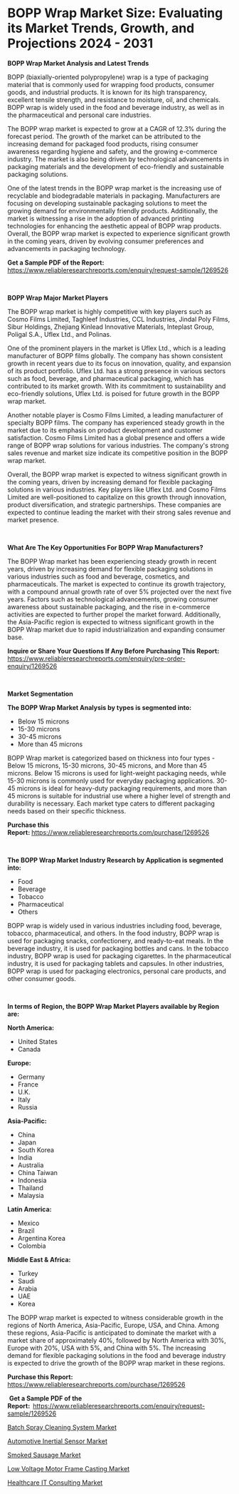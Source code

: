 <p><h1>BOPP Wrap Market Size: Evaluating its Market Trends, Growth, and Projections 2024 - 2031</h1></p><p><strong>BOPP Wrap Market Analysis and Latest Trends</strong></p>
<p><p>BOPP (biaxially-oriented polypropylene) wrap is a type of packaging material that is commonly used for wrapping food products, consumer goods, and industrial products. It is known for its high transparency, excellent tensile strength, and resistance to moisture, oil, and chemicals. BOPP wrap is widely used in the food and beverage industry, as well as in the pharmaceutical and personal care industries.</p><p>The BOPP wrap market is expected to grow at a CAGR of 12.3% during the forecast period. The growth of the market can be attributed to the increasing demand for packaged food products, rising consumer awareness regarding hygiene and safety, and the growing e-commerce industry. The market is also being driven by technological advancements in packaging materials and the development of eco-friendly and sustainable packaging solutions.</p><p>One of the latest trends in the BOPP wrap market is the increasing use of recyclable and biodegradable materials in packaging. Manufacturers are focusing on developing sustainable packaging solutions to meet the growing demand for environmentally friendly products. Additionally, the market is witnessing a rise in the adoption of advanced printing technologies for enhancing the aesthetic appeal of BOPP wrap products. Overall, the BOPP wrap market is expected to experience significant growth in the coming years, driven by evolving consumer preferences and advancements in packaging technology.</p></p>
<p><strong>Get a Sample PDF of the Report:&nbsp;</strong> <a href="https://www.reliableresearchreports.com/enquiry/request-sample/1269526">https://www.reliableresearchreports.com/enquiry/request-sample/1269526</a></p>
<p>&nbsp;</p>
<p><strong>BOPP Wrap Major Market Players</strong></p>
<p><p>The BOPP wrap market is highly competitive with key players such as Cosmo Films Limited, Taghleef Industries, CCL Industries, Jindal Poly Films, Sibur Holdings, Zhejiang Kinlead Innovative Materials, Inteplast Group, Poligal S.A., Uflex Ltd., and Polinas. </p><p>One of the prominent players in the market is Uflex Ltd., which is a leading manufacturer of BOPP films globally. The company has shown consistent growth in recent years due to its focus on innovation, quality, and expansion of its product portfolio. Uflex Ltd. has a strong presence in various sectors such as food, beverage, and pharmaceutical packaging, which has contributed to its market growth. With its commitment to sustainability and eco-friendly solutions, Uflex Ltd. is poised for future growth in the BOPP wrap market.</p><p>Another notable player is Cosmo Films Limited, a leading manufacturer of specialty BOPP films. The company has experienced steady growth in the market due to its emphasis on product development and customer satisfaction. Cosmo Films Limited has a global presence and offers a wide range of BOPP wrap solutions for various industries. The company's strong sales revenue and market size indicate its competitive position in the BOPP wrap market.</p><p>Overall, the BOPP wrap market is expected to witness significant growth in the coming years, driven by increasing demand for flexible packaging solutions in various industries. Key players like Uflex Ltd. and Cosmo Films Limited are well-positioned to capitalize on this growth through innovation, product diversification, and strategic partnerships. These companies are expected to continue leading the market with their strong sales revenue and market presence.</p></p>
<p>&nbsp;</p>
<p><strong>What Are The Key Opportunities For BOPP Wrap Manufacturers?</strong></p>
<p><p>The BOPP Wrap market has been experiencing steady growth in recent years, driven by increasing demand for flexible packaging solutions in various industries such as food and beverage, cosmetics, and pharmaceuticals. The market is expected to continue its growth trajectory, with a compound annual growth rate of over 5% projected over the next five years. Factors such as technological advancements, growing consumer awareness about sustainable packaging, and the rise in e-commerce activities are expected to further propel the market forward. Additionally, the Asia-Pacific region is expected to witness significant growth in the BOPP Wrap market due to rapid industrialization and expanding consumer base.</p></p>
<p><strong>Inquire or Share Your Questions If Any Before Purchasing This Report:</strong> <a href="https://www.reliableresearchreports.com/enquiry/pre-order-enquiry/1269526">https://www.reliableresearchreports.com/enquiry/pre-order-enquiry/1269526</a></p>
<p>&nbsp;</p>
<p><strong>Market Segmentation</strong></p>
<p><strong>The BOPP Wrap Market Analysis by types is segmented into:</strong></p>
<p><ul><li>Below 15 microns</li><li>15-30 microns</li><li>30-45 microns</li><li>More than 45 microns</li></ul></p>
<p><p>BOPP Wrap market is categorized based on thickness into four types - Below 15 microns, 15-30 microns, 30-45 microns, and More than 45 microns. Below 15 microns is used for light-weight packaging needs, while 15-30 microns is commonly used for everyday packaging applications. 30-45 microns is ideal for heavy-duty packaging requirements, and more than 45 microns is suitable for industrial use where a higher level of strength and durability is necessary. Each market type caters to different packaging needs based on their specific thickness.</p></p>
<p><strong>Purchase this Report:&nbsp;</strong><a href="https://www.reliableresearchreports.com/purchase/1269526">https://www.reliableresearchreports.com/purchase/1269526</a></p>
<p>&nbsp;</p>
<p><strong>The BOPP Wrap Market Industry Research by Application is segmented into:</strong></p>
<p><ul><li>Food</li><li>Beverage</li><li>Tobacco</li><li>Pharmaceutical</li><li>Others</li></ul></p>
<p><p>BOPP wrap is widely used in various industries including food, beverage, tobacco, pharmaceutical, and others. In the food industry, BOPP wrap is used for packaging snacks, confectionery, and ready-to-eat meals. In the beverage industry, it is used for packaging bottles and cans. In the tobacco industry, BOPP wrap is used for packaging cigarettes. In the pharmaceutical industry, it is used for packaging tablets and capsules. In other industries, BOPP wrap is used for packaging electronics, personal care products, and other consumer goods.</p></p>
<p>&nbsp;</p>
<p><strong>In terms of Region, the BOPP Wrap Market Players available by Region are:</strong></p>
<p>
    <p> <strong> North America: </strong>
        <ul>
            <li>United States</li>
            <li>Canada</li>
        </ul>
        </p> 
    <p> <strong> Europe: </strong>
        <ul>
            <li>Germany</li>
            <li>France</li>
            <li>U.K.</li>
            <li>Italy</li>
            <li>Russia</li>
        </ul>
        </p> 
    <p> <strong> Asia-Pacific: </strong>
        <ul>
            <li>China</li>
            <li>Japan</li>
            <li>South Korea</li>
            <li>India</li>
            <li>Australia</li>
            <li>China Taiwan</li>
            <li>Indonesia</li>
            <li>Thailand</li>
            <li>Malaysia</li>
        </ul>
        </p> 
    <p> <strong> Latin America: </strong>
        <ul>
            <li>Mexico</li>
            <li>Brazil</li>
            <li>Argentina Korea</li>
            <li>Colombia</li>
        </ul>
        </p> 
    <p> <strong> Middle East & Africa: </strong>
        <ul>
            <li>Turkey</li>
            <li>Saudi</li>
            <li>Arabia</li>
            <li>UAE</li>
            <li>Korea</li>
        </ul>
    </p>
    </p>
<p><p>The BOPP wrap market is expected to witness considerable growth in the regions of North America, Asia-Pacific, Europe, USA, and China. Among these regions, Asia-Pacific is anticipated to dominate the market with a market share of approximately 40%, followed by North America with 30%, Europe with 20%, USA with 5%, and China with 5%. The increasing demand for flexible packaging solutions in the food and beverage industry is expected to drive the growth of the BOPP wrap market in these regions.</p></p>
<p><strong>Purchase this Report: </strong><a href="https://www.reliableresearchreports.com/purchase/1269526">https://www.reliableresearchreports.com/purchase/1269526</a></p>
<p>&nbsp;<strong>Get a Sample PDF of the Report:&nbsp;&nbsp;</strong><a href="https://www.reliableresearchreports.com/enquiry/request-sample/1269526">https://www.reliableresearchreports.com/enquiry/request-sample/1269526</a></p>
<p><strong></strong></p>
<p><p><a href="https://github.com/prosalinda88/Market-Research-Report-List-3/blob/main/batch-spray-cleaning-system-market.md">Batch Spray Cleaning System Market</a></p><p><a href="https://github.com/NorbertYates/Market-Research-Report-List-3/blob/main/automotive-inertial-sensor-market.md">Automotive Inertial Sensor Market</a></p><p><a href="https://medium.com/@jeanklein09/smoked-sausage-market-trends-forecast-and-competitive-analysis-to-2031-6ef2f6042ffd">Smoked Sausage Market</a></p><p><a href="https://issuu.com/reportprime-2/docs/low-voltage-motor-frame-casting-market-size-2030.p">Low Voltage Motor Frame Casting Market</a></p><p><a href="https://medium.com/@jeanklein09/decoding-healthcare-it-consulting-market-metrics-market-share-trends-and-growth-patterns-3ce240c31ad6">Healthcare IT Consulting Market</a></p></p>